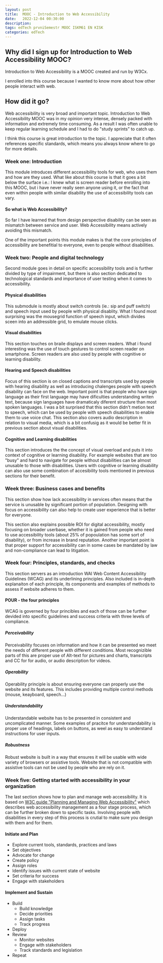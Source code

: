 ```yaml
---
layout: post
title:  MOOC - Introduction to Web Accessibility
date:   2022-12-04 00:30:00
description: 
tags: edTech prvniSemestr MOOC ISKM61 EN KISK
categories: edTech
---
```


## Why did I sign up for Introduction to Web Accessibility MOOC?

Introduction to Web Accessibility is a MOOC created and run by W3Cx.

I enrolled into this course because I wanted to know more about how other people interact with web.

## How did it go?
Web accessibility is very broad and important topic. Introduction to Web Accessibility MOOC was in my opinion very intense, densely packed with information and extremely time consuming. As a result I was often unable to keep regular learning schedule and I had to do "study sprints" to catch up. 

I think this course is great introduction to the topic. I appreciate that it often references specific standards, which means you always know where to go for more details.

### Week one: Introduction 
This module introduces different accessibility tools for web, who uses them and how are they used. What like about this course is that it goes a bit below the surface i.e.: I knew what is screen reader before enrolling into this MOOC, but i have never really seen anyone using it, or the fact that even within people with similar disability the use of accessibility tools can vary. 

#### So what is Web Accessibility?
So far I have learned that from design perspective disability can be seen as mismatch between service and user. Web Accessibility means actively avoiding this mismatch.

One of the important points this module makes is that the core principles of accessibility are benefitial to everyone, even to people without disabilities.

### Week two: People and digital technology 
Second module goes in detail on specific accessibility tools and is further divided by type of impairment, but there is also section dedicated to technological standards and importance of user testing when it comes to accessibility.

#### Physical disabilities
This submodule is mostly about switch controls (ie.: sip and puff switch) and speech input used by people with physical disablity. What I found most surprising was the mousegrid function of speech input, which divides sceen into an addressible grid, to emulate mouse clicks.

#### Visual disabilities
This section touches on braile displays and screen readers. What i found interesting was the use of touch gestures to control screen reader on smartphone. Screen readers are also used by people with cognitive or learning disability.

#### Hearing and Speech disabilities
Focus of this section is on closed captions and transcripts used by people with hearing disability as well as introducing chalenges people with speech disability can face on the web. Important point is that people who have sign language as their first language may have dificulties understanding writen text, because sign languages have dramaticaly diferent structure than most spoken languages. I was a bit surprised that this section didn't metion text to speech, which can be used by people with speech disabilities to enable them to use voice chat. This section also covers audio description in relation to visual media, which is a bit confusig as it would be better fit in previous section about visual disabilities.

#### Cognitive and Learning disabilities 
This section introduces the the concept of visual overload and puts it into context of cognitive or learning disability. For example websites that are too "busy" and hard to navigate for people without disabilities can be almost unusable to those with disabilities. Users with cognitive or learning disability can also use some combination of accesibility tools mentioned in previous sections for their benefit.

### Week three: Business cases and benefits 
This section show how lack accessibility in services often means that the service is unusable by significant portion of population. Designing with focus on accessibility can also help to create user experience that is better for everyone.

This section also explains possible ROI for digital accessibility, mostly focusing on broader userbase, whether it is gained from people who need to use accessibility tools (about 25% of popoulation has some sort of disability), or from increase in brand reputation. Another important point is that proper support for accessibility can in some cases be mandated by law and non-compliance can lead to litigation.

### Week four: Principles, standards, and checks 
This section servers as an introduction WAI Web Content Accessibility Guidelines (WCAG) and its underlining principles. Also included is in-depth explanaiton of each principle, its components and examples of methods to assess if website adheres to them.

#### POUR - the four principles
WCAG is governed by four princibles and each of those can be further devided into specific guidelines and success criteria with three levels of compliance.

##### Perceivability
Perceivability focuses on information and how it can be presented wo meet the needs of different people with different conditions. Most recognizible parts of this are proper use of Alt-text for pictures and charts, transcripts and CC for for audio, or audio description for videos.

##### Operability
Operability principle is about ensuring everyone can properly use the website and its features. This includes providing multiple control methods (mouse, keayboard, speech...)

##### Understandability
Understandable website has to be presented in consistent and uncomplicated manner. Some examples of pracitce for understandability is proper use of headings, labels on buttons, as weel as easy to understand instructions for user inputs.

##### Robustness
Robust website is built in a way that ensures it will be usable with wide variety of browsers or assistive tools. Website that is not compatible with assistive tools can not be used by people who are rely on it.

### Week five: Getting started with accessibility in your organization 
The last section shows how to plan and manage web accessibility. It is based on [W3C guide "Planning and Managing Web Accessibility"](https://www.w3.org/WAI/planning-and-managing/) which describes web accessibility management as a four stage process, which can be further broken down to specific tasks. Involving people with disabilities in every step of this process is crutial to make sure you design with them and for them.

#### Initiate and Plan
 - Explore current tools, standards, practices and laws
 - Set objectives
 - Advocate for change
 - Create policy
 - Assign roles
 - Identify issues with current state of website
 - Set criteria for success
 - Engage with stakeholders 

#### Implement and Sustain
 - Build
    - Build knowledge
    - Decide priorities
    - Assign tasks
    - Track progress
 - Deploy 
 - Review
    - Monitor websites
    - Engage with stakeholders
    - Track standards and legislation
 - Repeat